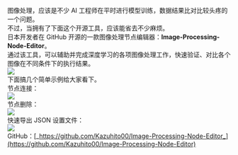图像处理，应该是不少 AI 工程师在平时进行模型训练，数据结果比对比较头疼的一个问题。<br />不过，当拥有了下面这个开源工具，应该能省去不少麻烦。<br />日本开发者在 GitHub 开源的一款图像处理节点编辑器：**Image-Processing-Node-Editor**。<br />通过该工具，可以辅助并完成深度学习的各项图像处理工作，快速验证、对比各个图像在不同条件下的执行结果。<br />![](https://cdn.nlark.com/yuque/0/2022/gif/396745/1655996551986-83910596-d518-4471-af63-9a8a7381e6de.gif#clientId=uaf3747d7-b5cc-4&from=paste&id=u3d3d0d6b&originHeight=228&originWidth=1077&originalType=url&ratio=1&rotation=0&showTitle=false&status=done&style=none&taskId=u2711e75f-f556-464c-b928-f841e53097b&title=)<br />下面搞几个简单示例给大家看下。<br />节点连接：<br />![](https://cdn.nlark.com/yuque/0/2022/gif/396745/1655996552067-a9998576-cbf9-4124-af17-cfc5d932ba46.gif#clientId=uaf3747d7-b5cc-4&from=paste&id=u10b3d145&originHeight=320&originWidth=480&originalType=url&ratio=1&rotation=0&showTitle=false&status=done&style=none&taskId=u3ce03db7-37a1-4c38-8401-b9225d929f9&title=)<br />节点删除：<br />![](https://cdn.nlark.com/yuque/0/2022/gif/396745/1655996552010-992057db-210b-409a-8df4-b66a6215a114.gif#clientId=uaf3747d7-b5cc-4&from=paste&id=uccec7ddb&originHeight=320&originWidth=480&originalType=url&ratio=1&rotation=0&showTitle=false&status=done&style=none&taskId=u53f75640-2ed5-40c5-9abc-3f4e24c052e&title=)<br />快速导出 JSON 设置文件：<br />![](https://cdn.nlark.com/yuque/0/2022/gif/396745/1655996552066-1159d727-762e-49e1-a56d-ffb64b1a4c52.gif#clientId=uaf3747d7-b5cc-4&from=paste&id=uf44d28b9&originHeight=320&originWidth=480&originalType=url&ratio=1&rotation=0&showTitle=false&status=done&style=none&taskId=u310e9aa5-fb5d-470e-9575-fd8f2208500&title=)<br />GitHub：[_https://github.com/Kazuhito00/Image-Processing-Node-Editor_](https://github.com/Kazuhito00/Image-Processing-Node-Editor)
